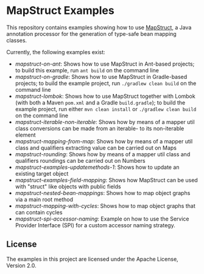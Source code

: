 # MapStruct Examples

This repository contains examples showing how to use [MapStruct](http://mapstruct.org/), a Java annotation processor for the generation of type-safe bean mapping classes.

Currently, the following examples exist:

* _mapstruct-on-ant_: Shows how to use MapStruct in Ant-based projects; to build this example, run `ant build` on the command line
* _mapstruct-on-gradle_: Shows how to use MapStruct in Gradle-based projects; to build the example project, run `./gradlew clean build` on the command line
* _mapstruct-lombok_: Shows how to use MapStruct together with Lombok (with both a Maven `pom.xml` and a Gradle `build.gradle`); to build the example project, run either `mvn clean install` or `./gradlew clean build` on the command line
* _mapstruct-iterable-non-iterable_: Shows how by means of a mapper util class conversions can be made from an iterable- to its non-iterable element
* _mapstruct-mapping-from-map_: Shows how by means of a mapper util class and qualifiers extracting value can be carried out on Maps
* _mapstruct-rounding_: Shows how by means of a mapper util class and qualifiers roundings can be carried out on Numbers
* _mapstruct-examples-updatemethods-1_: Shows how to update an existing target object
* _mapstruct-examples-field-mapping_: Shows how MapStruct can be used with "struct" like objects with public fields
* _mapstruct-nested-bean-mappings_: Shows how to map object graphs via a main root method
* _mapstruct-mapping-with-cycles_: Shows how to map object graphs that can contain cycles
* _mapstruct-spi-accessor-naming_: Example on how to use the Service Provider Interface (SPI) for a custom accessor naming strategy.

## License

The examples in this project are licensed under the Apache License, Version 2.0.
